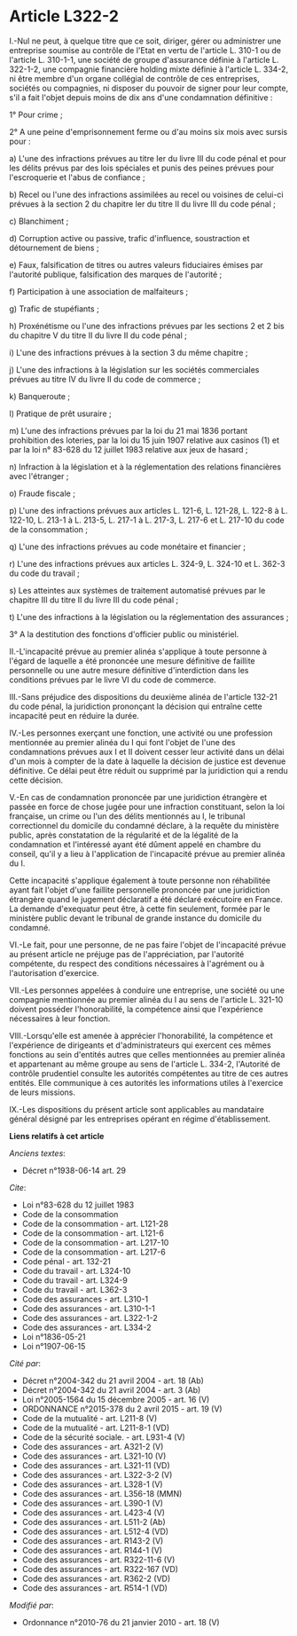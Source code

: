 # Article L322-2

I.-Nul ne peut, à quelque titre que ce soit, diriger, gérer ou administrer une entreprise soumise au contrôle de l'Etat en
vertu de l'article L. 310-1 ou de l'article L. 310-1-1, une société de groupe d'assurance définie à l'article L. 322-1-2, une
compagnie financière holding mixte définie à l'article L. 334-2, ni être membre d'un organe collégial de contrôle de ces
entreprises, sociétés ou compagnies, ni disposer du pouvoir de signer pour leur compte, s'il a fait l'objet depuis moins de
dix ans d'une condamnation définitive : 

1° Pour crime ; 

2° A une peine d'emprisonnement ferme ou d'au moins six mois avec sursis pour : 

a) L'une des infractions prévues au titre Ier du livre III du code pénal et pour les délits prévus par des lois spéciales et
punis des peines prévues pour l'escroquerie et l'abus de confiance ; 

b) Recel ou l'une des infractions assimilées au recel ou voisines de celui-ci prévues à la section 2 du chapitre Ier du titre
II du livre III du code pénal ; 

c) Blanchiment ; 

d) Corruption active ou passive, trafic d'influence, soustraction et détournement de biens ; 

e) Faux, falsification de titres ou autres valeurs fiduciaires émises par l'autorité publique, falsification des marques de
l'autorité ; 

f) Participation à une association de malfaiteurs ; 

g) Trafic de stupéfiants ; 

h) Proxénétisme ou l'une des infractions prévues par les sections 2 et 2 bis du chapitre V du titre II du livre II du code
pénal ; 

i) L'une des infractions prévues à la section 3 du même chapitre ; 

j) L'une des infractions à la législation sur les sociétés commerciales prévues au titre IV du livre II du code de
commerce ; 

k) Banqueroute ; 

l) Pratique de prêt usuraire ; 

m) L'une des infractions prévues par la loi du 21 mai 1836 portant prohibition des loteries, par la loi du 15 juin 1907
relative aux casinos (1) et par la loi n° 83-628 du 12 juillet 1983 relative aux jeux de hasard ; 

n) Infraction à la législation et à la réglementation des relations financières avec l'étranger ; 

o) Fraude fiscale ; 

p) L'une des infractions prévues aux articles L. 121-6, L. 121-28, L. 122-8 à L. 122-10, L. 213-1 à L. 213-5, L. 217-1 à L.
217-3, L. 217-6 et L. 217-10 du code de la consommation ; 

q) L'une des infractions prévues au code monétaire et financier ; 

r) L'une des infractions prévues aux articles L. 324-9, L. 324-10 et L. 362-3 du code du travail ; 

s) Les atteintes aux systèmes de traitement automatisé prévues par le chapitre III du titre II du livre III du code pénal ; 

t) L'une des infractions à la législation ou la réglementation des assurances ; 

3° A la destitution des fonctions d'officier public ou ministériel. 

II.-L'incapacité prévue au premier alinéa s'applique à toute personne à l'égard de laquelle a été prononcée une mesure
définitive de faillite personnelle ou une autre mesure définitive d'interdiction dans les conditions prévues par le livre VI
du code de commerce. 

III.-Sans préjudice des dispositions du deuxième alinéa de l'article 132-21 du code pénal, la juridiction prononçant la
décision qui entraîne cette incapacité peut en réduire la durée. 

IV.-Les personnes exerçant une fonction, une activité ou une profession mentionnée au premier alinéa du I qui font l'objet de
l'une des condamnations prévues aux I et II doivent cesser leur activité dans un délai d'un mois à compter de la date à
laquelle la décision de justice est devenue définitive. Ce délai peut être réduit ou supprimé par la juridiction qui a rendu
cette décision.

V.-En cas de condamnation prononcée par une juridiction étrangère et passée en force de chose jugée pour une infraction
constituant, selon la loi française, un crime ou l'un des délits mentionnés au I, le tribunal correctionnel du domicile du
condamné déclare, à la requête du ministère public, après constatation de la régularité et de la légalité de la condamnation
et l'intéressé ayant été dûment appelé en chambre du conseil, qu'il y a lieu à l'application de l'incapacité prévue au
premier alinéa du I. 

Cette incapacité s'applique également à toute personne non réhabilitée ayant fait l'objet d'une faillite personnelle
prononcée par une juridiction étrangère quand le jugement déclaratif a été déclaré exécutoire en France. La demande
d'exequatur peut être, à cette fin seulement, formée par le ministère public devant le tribunal de grande instance du
domicile du condamné. 

VI.-Le fait, pour une personne, de ne pas faire l'objet de l'incapacité prévue au présent article ne préjuge pas de
l'appréciation, par l'autorité compétente, du respect des conditions nécessaires à l'agrément ou à l'autorisation
d'exercice. 

VII.-Les personnes appelées à conduire une entreprise, une société ou une compagnie mentionnée au premier alinéa du I au sens
de l'article L. 321-10 doivent posséder l'honorabilité, la compétence ainsi que l'expérience nécessaires à leur fonction. 

VIII.-Lorsqu'elle est amenée à apprécier l'honorabilité, la compétence et l'expérience de dirigeants et d'administrateurs qui
exercent ces mêmes fonctions au sein d'entités autres que celles mentionnées au premier alinéa et appartenant au même groupe
au sens de l'article L. 334-2, l'Autorité de contrôle prudentiel consulte les autorités compétentes au titre de ces autres
entités. Elle communique à ces autorités les informations utiles à l'exercice de leurs missions. 

IX.-Les dispositions du présent article sont applicables au mandataire général désigné par les entreprises opérant en régime
d'établissement.

**Liens relatifs à cet article**

_Anciens textes_:

  - Décret n°1938-06-14 art. 29

_Cite_:

  - Loi n°83-628 du 12 juillet 1983
  - Code de la consommation
  - Code de la consommation - art. L121-28
  - Code de la consommation - art. L121-6
  - Code de la consommation - art. L217-10
  - Code de la consommation - art. L217-6
  - Code pénal - art. 132-21
  - Code du travail - art. L324-10
  - Code du travail - art. L324-9
  - Code du travail - art. L362-3
  - Code des assurances - art. L310-1
  - Code des assurances - art. L310-1-1
  - Code des assurances - art. L322-1-2
  - Code des assurances - art. L334-2
  - Loi n°1836-05-21
  - Loi n°1907-06-15

_Cité par_:

  - Décret n°2004-342 du 21 avril 2004 - art. 18 (Ab)
  - Décret n°2004-342 du 21 avril 2004 - art. 3 (Ab)
  - Loi n°2005-1564 du 15 décembre 2005 - art. 16 (V)
  - ORDONNANCE n°2015-378 du 2 avril 2015 - art. 19 (V)
  - Code de la mutualité - art. L211-8 (V)
  - Code de la mutualité - art. L211-8-1 (VD)
  - Code de la sécurité sociale. - art. L931-4 (V)
  - Code des assurances - art. A321-2 (V)
  - Code des assurances - art. L321-10 (V)
  - Code des assurances - art. L321-11 (VD)
  - Code des assurances - art. L322-3-2 (V)
  - Code des assurances - art. L328-1 (V)
  - Code des assurances - art. L356-18 (MMN)
  - Code des assurances - art. L390-1 (V)
  - Code des assurances - art. L423-4 (V)
  - Code des assurances - art. L511-2 (Ab)
  - Code des assurances - art. L512-4 (VD)
  - Code des assurances - art. R143-2 (V)
  - Code des assurances - art. R144-1 (V)
  - Code des assurances - art. R322-11-6 (V)
  - Code des assurances - art. R322-167 (VD)
  - Code des assurances - art. R362-2 (VD)
  - Code des assurances - art. R514-1 (VD)

_Modifié par_:

  - Ordonnance n°2010-76 du 21 janvier 2010 - art. 18 (V)
